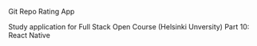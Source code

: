 Git Repo Rating App

Study application for Full Stack Open Course (Helsinki Unversity) Part 10: React Native
